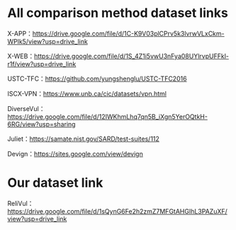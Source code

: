 # All comparison method dataset links

X-APP：https://drive.google.com/file/d/1C-K9V03plCPrv5k3lvrwVLxCkm-WPlk5/view?usp=drive_link

X-WEB：https://drive.google.com/file/d/1S_4Z1i5vwU3nFya08UYlrvpUFFkl-r1f/view?usp=drive_link

USTC-TFC：https://github.com/yungshenglu/USTC-TFC2016

ISCX-VPN：https://www.unb.ca/cic/datasets/vpn.html

DiverseVul：https://drive.google.com/file/d/12IWKhmLhq7qn5B_iXgn5YerOQtkH-6RG/view?usp=sharing

Juliet：https://samate.nist.gov/SARD/test-suites/112

Devign：https://sites.google.com/view/devign

# Our dataset link

ReliVul：https://drive.google.com/file/d/1sQynG6Fe2h2zmZ7MFGtAHGIhL3PAZuXF/view?usp=drive_link
